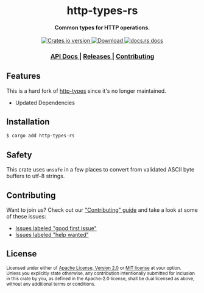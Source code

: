 <h1 align="center">http-types-rs</h1>
<div align="center">
  <strong>
    Common types for HTTP operations.
  </strong>
</div>

<br />

<div align="center">
  <!-- Crates version -->
  <a href="https://crates.io/crates/http-types-rs">
    <img src="https://img.shields.io/crates/v/http-types-rs.svg?style=flat-square"
    alt="Crates.io version" />
  </a>
  <!-- Downloads -->
  <a href="https://crates.io/crates/http-types-rs">
    <img src="https://img.shields.io/crates/d/http-types-rs.svg?style=flat-square"
      alt="Download" />
  </a>
  <!-- docs.rs docs -->
  <a href="https://docs.rs/http-types">
    <img src="https://img.shields.io/badge/docs-latest-blue.svg?style=flat-square"
      alt="docs.rs docs" />
  </a>
</div>

<div align="center">
  <h3>
    <a href="https://docs.rs/http-types-rs">
      API Docs
    </a>
    <span> | </span>
    <a href="https://github.com/http-rs/http-types-rs/releases">
      Releases
    </a>
    <span> | </span>
    <a href="https://github.com/http-rs/http-types-rs/blob/main/.github/CONTRIBUTING.md">
      Contributing
    </a>
  </h3>
</div>

## Features

This is a hard fork of [http-types](https://github.com/http-rs/http-types) since it's no longer maintained. 

- Updated Dependencies

## Installation
```sh
$ cargo add http-types-rs
```

## Safety
This crate uses `unsafe` in a few places to convert from validated ASCII byte
buffers to utf-8 strings.

## Contributing
Want to join us? Check out our ["Contributing" guide][contributing] and take a
look at some of these issues:

- [Issues labeled "good first issue"][good-first-issue]
- [Issues labeled "help wanted"][help-wanted]

[contributing]: https://github.com/OneOfone/http-types-rs/blob/main/.github/CONTRIBUTING.md
[good-first-issue]: https://github.com/OneOfOne/http-types-rs/labels/good%20first%20issue
[help-wanted]: https://github.com/OneOfOne/http-types-rs/labels/help%20wanted

## License

<sup>
Licensed under either of <a href="LICENSE-APACHE">Apache License, Version
2.0</a> or <a href="LICENSE-MIT">MIT license</a> at your option.
</sup>

<br/>

<sub>
Unless you explicitly state otherwise, any contribution intentionally submitted
for inclusion in this crate by you, as defined in the Apache-2.0 license, shall
be dual licensed as above, without any additional terms or conditions.
</sub>
